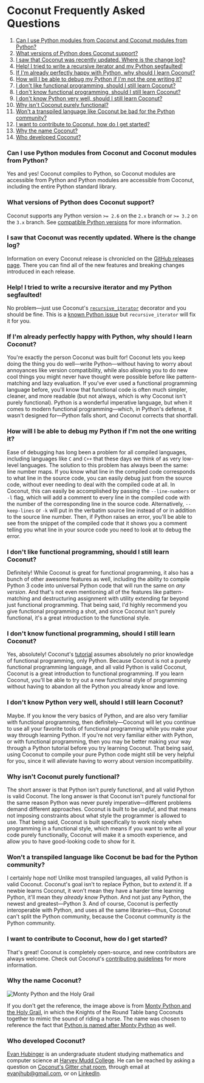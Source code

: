 # Coconut Frequently Asked Questions

<!-- MarkdownTOC -->

1. [Can I use Python modules from Coconut and Coconut modules from Python?](#can-i-use-python-modules-from-coconut-and-coconut-modules-from-python)
1. [What versions of Python does Coconut support?](#what-versions-of-python-does-coconut-support)
1. [I saw that Coconut was recently updated. Where is the change log?](#i-saw-that-coconut-was-recently-updated-where-is-the-change-log)
1. [Help! I tried to write a recursive iterator and my Python segfaulted!](#help-i-tried-to-write-a-recursive-iterator-and-my-python-segfaulted)
1. [If I'm already perfectly happy with Python, why should I learn Coconut?](#if-im-already-perfectly-happy-with-python-why-should-i-learn-coconut)
1. [How will I be able to debug my Python if I'm not the one writing it?](#how-will-i-be-able-to-debug-my-python-if-im-not-the-one-writing-it)
1. [I don't like functional programming, should I still learn Coconut?](#i-dont-like-functional-programming-should-i-still-learn-coconut)
1. [I don't know functional programming, should I still learn Coconut?](#i-dont-know-functional-programming-should-i-still-learn-coconut)
1. [I don't know Python very well, should I still learn Coconut?](#i-dont-know-python-very-well-should-i-still-learn-coconut)
1. [Why isn't Coconut purely functional?](#why-isnt-coconut-purely-functional)
1. [Won't a transpiled language like Coconut be bad for the Python community?](#wont-a-transpiled-language-like-coconut-be-bad-for-the-python-community)
1. [I want to contribute to Coconut, how do I get started?](#i-want-to-contribute-to-coconut-how-do-i-get-started)
1. [Why the name Coconut?](#why-the-name-coconut)
1. [Who developed Coconut?](#who-developed-coconut)

<!-- /MarkdownTOC -->

### Can I use Python modules from Coconut and Coconut modules from Python?

Yes and yes! Coconut compiles to Python, so Coconut modules are accessible from Python and Python modules are accessible from Coconut, including the entire Python standard library.

### What versions of Python does Coconut support?

Coconut supports any Python version `>= 2.6` on the `2.x` branch or `>= 3.2` on the `3.x` branch. See [compatible Python versions](http://coconut.readthedocs.io/en/master/DOCS.html#compatible-python-versions) for more information.

### I saw that Coconut was recently updated. Where is the change log?

Information on every Coconut release is chronicled on the [GitHub releases page](https://github.com/evhub/coconut/releases). There you can find all of the new features and breaking changes introduced in each release.

### Help! I tried to write a recursive iterator and my Python segfaulted!

No problem—just use Coconut's [`recursive_iterator`](http://coconut.readthedocs.io/en/master/DOCS.html#recursive-iterator) decorator and you should be fine. This is a [known Python issue](http://bugs.python.org/issue14010) but `recursive_iterator` will fix it for you.

### If I'm already perfectly happy with Python, why should I learn Coconut?

You're exactly the person Coconut was built for! Coconut lets you keep doing the thing you do well—write Python—without having to worry about annoyances like version compatibility, while also allowing you to do new cool things you might never have thought were possible before like pattern-matching and lazy evaluation. If you've ever used a functional programming language before, you'll know that functional code is often much simpler, cleaner, and more readable (but not always, which is why Coconut isn't purely functional). Python is a wonderful imperative language, but when it comes to modern functional programming—which, in Python's defense, it wasn't designed for—Python falls short, and Coconut corrects that shortfall.

### How will I be able to debug my Python if I'm not the one writing it?

Ease of debugging has long been a problem for all compiled languages, including languages like `C` and `C++` that these days we think of as very low-level languages. The solution to this problem has always been the same: line number maps. If you know what line in the compiled code corresponds to what line in the source code, you can easily debug just from the source code, without ever needing to deal with the compiled code at all. In Coconut, this can easily be accomplished by passing the `--line-numbers` or `-l` flag, which will add a comment to every line in the compiled code with the number of the corresponding line in the source code. Alternatively, `--keep-lines` or `-k` will put in the verbatim source line instead of or in addition to the source line number. Then, if Python raises an error, you'll be able to see from the snippet of the compiled code that it shows you a comment telling you what line in your source code you need to look at to debug the error.

### I don't like functional programming, should I still learn Coconut?

Definitely! While Coconut is great for functional programming, it also has a bunch of other awesome features as well, including the ability to compile Python 3 code into universal Python code that will run the same on _any version_. And that's not even mentioning all of the features like pattern-matching and destructuring assignment with utility extending far beyond just functional programming. That being said, I'd highly recommend you give functional programming a shot, and since Coconut isn't purely functional, it's a great introduction to the functional style.

### I don't know functional programming, should I still learn Coconut?

Yes, absolutely! Coconut's [tutorial](http://coconut.readthedocs.io/en/master/HELP.html) assumes absolutely no prior knowledge of functional programming, only Python. Because Coconut is not a purely functional programming language, and all valid Python is valid Coconut, Coconut is a great introduction to functional programming. If you learn Coconut, you'll be able to try out a new functional style of programming without having to abandon all the Python you already know and love.

### I don't know Python very well, should I still learn Coconut?

Maybe. If you know the very basics of Python, and are also very familiar with functional programming, then definitely—Coconut will let you continue to use all your favorite tools of functional programming while you make your way through learning Python. If you're not very familiar either with Python, or with functional programming, then you may be better making your way through a Python tutorial before you try learning Coconut. That being said, using Coconut to compile your pure Python code might still be very helpful for you, since it will alleviate having to worry about version incompatibility.

### Why isn't Coconut purely functional?

The short answer is that Python isn't purely functional, and all valid Python is valid Coconut. The long answer is that Coconut isn't purely functional for the same reason Python was never purely imperative—different problems demand different approaches. Coconut is built to be _useful_, and that means not imposing constraints about what style the programmer is allowed to use. That being said, Coconut is built specifically to work nicely when programming in a functional style, which means if you want to write all your code purely functionally, Coconut will make it a smooth experience, and allow you to have good-looking code to show for it.

### Won't a transpiled language like Coconut be bad for the Python community?

I certainly hope not! Unlike most transpiled languages, all valid Python is valid Coconut. Coconut's goal isn't to replace Python, but to _extend_ it. If a newbie learns Coconut, it won't mean they have a harder time learning Python, it'll mean they _already know_ Python. And not just any Python, the newest and greatest—Python 3. And of course, Coconut is perfectly interoperable with Python, and uses all the same libraries—thus, Coconut can't split the Python community, because the Coconut community _is_ the Python community.

### I want to contribute to Coconut, how do I get started?

That's great! Coconut is completely open-source, and new contributors are always welcome. Check out Coconut's [contributing guidelines](http://coconut.readthedocs.io/en/master/CONTRIBUTING.html) for more information.

### Why the name Coconut?

![Monty Python and the Holy Grail](http://i.imgur.com/PoFot.jpg)

If you don't get the reference, the image above is from [Monty Python and the Holy Grail](https://en.wikipedia.org/wiki/Monty_Python_and_the_Holy_Grail), in which the Knights of the Round Table bang Coconuts together to mimic the sound of riding a horse. The name was chosen to reference the fact that [Python is named after Monty Python](https://www.python.org/doc/essays/foreword/) as well.

### Who developed Coconut?

[Evan Hubinger](https://github.com/evhub) is an undergraduate student studying mathematics and computer science at [Harvey Mudd College](https://www.hmc.edu/). He can be reached by asking a question on [Coconut's Gitter chat room](https://gitter.im/evhub/coconut), through email at <evanjhub@gmail.com>, or on [LinkedIn](https://www.linkedin.com/in/ehubinger).
